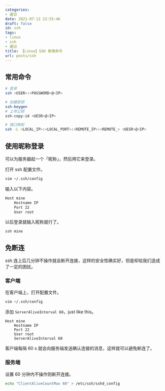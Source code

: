 ```yaml
---
categories:
- 速记
date: 2021-07-12 22:55:46
draft: false
id: ssh
tags:
- linux
- ssh
- 速记
title: 【Linux】SSH 常用命令
url: posts/ssh
---
```


## 常用命令

```bash
# 登录
ssh <USER>:<PASSWORD>@<IP>

# 创建密钥
ssh-keygen
# 上传公钥
ssh-copy-id <UESR>@<IP>

# 端口映射
ssh -L <LOCAL_IP>:<LOCAL_PORT>:<REMOTE_IP>:<REMOTE_> <UESR>@<IP>
```

<!-- more -->

## 使用昵称登录

可以为服务器起一个「昵称」，然后用它来登录。

打开 ssh 配置文件。

```sh
vim ~/.ssh/config
```

输入以下内容。

```sh
Host mine
    Hostname IP
    Port 22
    User root
```

以后登录就输入昵称就行了。

```ssh
ssh mine
```

## 免断连

ssh 连上后几分钟不操作就会断开连接，这样的安全性确实好，但是却给我们造成了一定的困扰。

### 客户端

在客户端上，打开配置文件。

```sh
vim ~/.ssh/config
```

添加 `ServerAliveInterval 60`，just like this。

```config
Host mine
    Hostname IP
    Port 22
    User root
    ServerAliveInterval 60
```

客户端每隔 60 s 就会向服务端发送确认连接的消息，这样就可以避免断连了。

### 服务端

设置 60 分钟内不操作则断开连接。

```sh
echo "ClientAliveCountMax 60" > /etc/ssh/sshd_config
```
